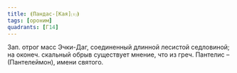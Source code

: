 ```yaml
---
title: ⦗Пандас-[Кая]⒯⦘
tags: [ороним]
quadrants: [Г14]
---
```


Зап. отрог масс Эчки-Даг, соединенный длинной лесистой седловиной; на оконеч.
скальный обрыв существует мнение, что из греч. Пантелис – (Пантелеймон), имени
святого.
